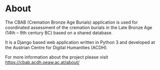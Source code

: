 # About

The CBAB (Cremation Bronze Age Burials) application is used for coordinated assessment of the cremation burials in the Late Bronze Age (14th – 9th century BC) based on a shared database.

It is a Django based web application written in Python 3 and developed at the Austrian Centre for Digital Humanities (ACDH).

For more information about the project please visit https://cbab.acdh.oeaw.ac.at/about/
